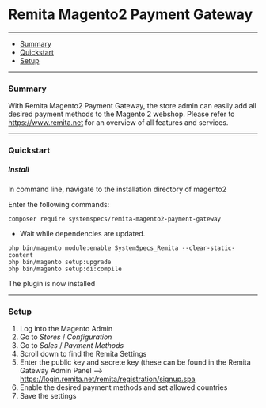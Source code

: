 # Remita Magento2 Payment Gateway

---
- [Summary](#summary)
- [Quickstart](#quickstart)
- [Setup](#setup)

---
### Summary

With Remita Magento2 Payment Gateway, the store admin can easily add all desired payment methods to the Magento 2 webshop. Please refer to https://www.remita.net for an overview of all features and services. 

---
### Quickstart

##### Install

In command line, navigate to the installation directory of magento2

Enter the following commands:

```
composer require systemspecs/remita-magento2-payment-gateway
```

* Wait while dependencies are updated.

```
php bin/magento module:enable SystemSpecs_Remita --clear-static-content
php bin/magento setup:upgrade
php bin/magento setup:di:compile
```

The plugin is now installed

---
### Setup

1. Log into the Magento Admin
2. Go to *Stores* / *Configuration*
3. Go to *Sales* / *Payment Methods*
4. Scroll down to find the Remita Settings
5. Enter the public key and secrete key (these can be found in the Remita Gateway Admin Panel --> https://login.remita.net/remita/registration/signup.spa
7. Enable the desired payment methods and set allowed countries
8. Save the settings
